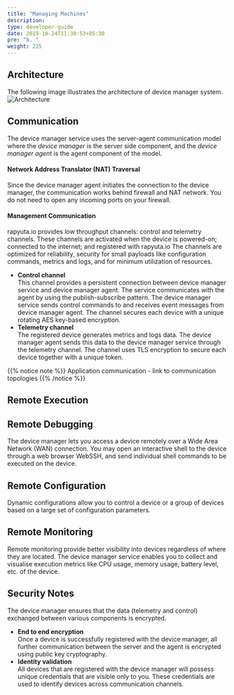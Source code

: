 ```yaml
---
title: "Managing Machines"
description:
type: developer-guide
date: 2019-10-24T11:39:53+05:30
pre: "b. "
weight: 225
---
```

## Architecture
The following image illustrates the architecture of device
manager system.
![Architecture](/images/core-concepts/device-management/architecture.png?classes=border,shadow&width=60pc)

## Communication
The device manager service uses the server-agent communication
model where the *device manager* is the server side component,
and the *device manager agent* is the agent component of the
model.

#### Network Address Translator (NAT) Traversal
Since the device manager agent initiates the connection to
the device manager, the communication works behind firewall
and NAT network. You do not need to open any incoming ports on your firewall.

#### Management Communication
rapyuta.io provides low throughput channels: control and
telemetry channels. These channels are activated when the device is
powered-on; connected to the internet; and registered with rapyuta.io
The channels are optimized for reliability, security for small
payloads like configuration commands, metrics and logs, and for
minimum utilization of resources. 

* **Control channel**    
  This channel provides a persistent connection between device
  manager service and device manager agent. The service communicates
  with the agent by using the publish-subscribe pattern.
  The device manager service sends control commands to and receives
  event messages from device manager agent. The channel secures each
  device with a unique rotating AES key-based encryption.
* **Telemetry channel**     
  The registered device generates metrics and logs data. The device
  manager agent sends this data to the device manager service
  through the telemetry channel. The channel uses TLS encryption
  to secure each device together with a unique token.

{{% notice note %}}
Application communication - link to communication topologies
{{% /notice %}}

## Remote Execution

## Remote Debugging
The device manager lets you access a device remotely over a
Wide Area Network (WAN) connection. You may open an
interactive shell to the device through a web browser
WebSSH, and send individual shell commands to be executed
on the device.

## Remote Configuration
Dynamic configurations allow you to  control a device or a
group of devices based on a large set of configuration
parameters.

## Remote Monitoring
Remote monitoring provide better visibility into devices
regardless of where they are located. The device manager
service enables you to collect and visualise execution metrics
like CPU usage, memory usage, battery level, etc. of the device.

## Security Notes
The device manager ensures that the data
(telemetry and control) exchanged between
various components is encrypted.

* **End to end encryption**    
  Once a device is successfully registered with the device
  manager, all further communication between the server and
  the agent is encrypted using public key cryptography.
* **Identity validation**    
  All devices that are registered with the device manager
  will possess unique credentials that are visible only to
  you. These credentials are used to identify devices
  across communication channels.
